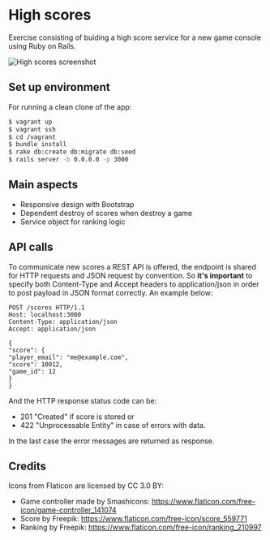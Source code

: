 # High scores

Exercise consisting of buiding a high score service for a new game console using Ruby on Rails.

![High scores screenshot](https://i.imgur.com/JX8piJ3.png)

## Set up environment

For running a clean clone of the app:

```sh
$ vagrant up
$ vagrant ssh
$ cd /vagrant
$ bundle install
$ rake db:create db:migrate db:seed
$ rails server -b 0.0.0.0 -p 3000
```

## Main aspects

* Responsive design with Bootstrap
* Dependent destroy of scores when destroy a game
* Service object for ranking logic

## API calls

To communicate new scores a REST API is offered, the endpoint is shared for HTTP requests and JSON request by convention.
So **it's important** to specify both Content-Type and Accept headers to application/json in order to post payload in JSON format correctly.
An example below:

```http
POST /scores HTTP/1.1
Host: localhost:3000
Content-Type: application/json
Accept: application/json

{
"score": {
"player_email": "me@example.com",
"score": 10012,
"game_id": 12
}
}
```

And the HTTP response status code can be:

* 201 "Created" if score is stored or
* 422 "Unprocessable Entity" in case of errors with data.

In the last case the error messages are returned as response.

## Credits

Icons from Flaticon are licensed by CC 3.0 BY:

* Game controller made by Smashicons: https://www.flaticon.com/free-icon/game-controller_141074
* Score by Freepik: https://www.flaticon.com/free-icon/score_559771
* Ranking by Freepik: https://www.flaticon.com/free-icon/ranking_210997
